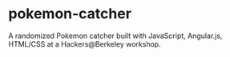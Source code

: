 pokemon-catcher
===============

A randomized Pokemon catcher built with JavaScript, Angular.js, HTML/CSS at a Hackers@Berkeley workshop.
